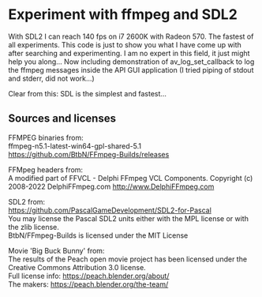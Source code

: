 # Experiment with ffmpeg and SDL2

With SDL2 I can reach 140 fps on i7 2600K with Radeon 570. The fastest of all experiments.
This code is just to show you what I have come up with after searching and experimenting. I am no expert in this field, it just might help you along...
Now including demonstration of av_log_set_callback to log the ffmpeg messages inside the API GUI application (I tried piping of stdout and stderr, did not work...)

Clear from this: SDL is the simplest and fastest...

## Sources and licenses  
FFMPEG binaries from:  
ffmpeg-n5.1-latest-win64-gpl-shared-5.1  
https://github.com/BtbN/FFmpeg-Builds/releases  
  
  
FFMpeg headers from:  
A modified part of FFVCL - Delphi FFmpeg VCL Components.
Copyright (c) 2008-2022 DelphiFFmpeg.com
http://www.DelphiFFmpeg.com
  
  
SDL2 from:  
https://github.com/PascalGameDevelopment/SDL2-for-Pascal  
You may license the Pascal SDL2 units either with the MPL license or with the zlib license.  
BtbN/FFmpeg-Builds is licensed under the MIT License  

Movie 'Big Buck Bunny' from:  
The results of the Peach open movie project has been licensed under the Creative Commons Attribution 3.0 license.  
Full license info: https://peach.blender.org/about/  
The makers: https://peach.blender.org/the-team/  


  
